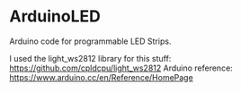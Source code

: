 # ArduinoLED
Arduino code for programmable LED Strips.

I used the light_ws2812 library for this stuff: https://github.com/cpldcpu/light_ws2812
Arduino reference: https://www.arduino.cc/en/Reference/HomePage
